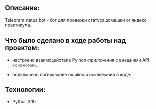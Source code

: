 ## Описание:
Telegram status bot - бот для проверки статуса домашки от яндекс практикума.

## Что было сделано в ходе работы над проектом:  

- настроено взаимодействие Python-приложения с внешними API-сервисами;  

- подключено логирование ошибок и исключаний в коде;  

## Технологии:
- Python 3.10
